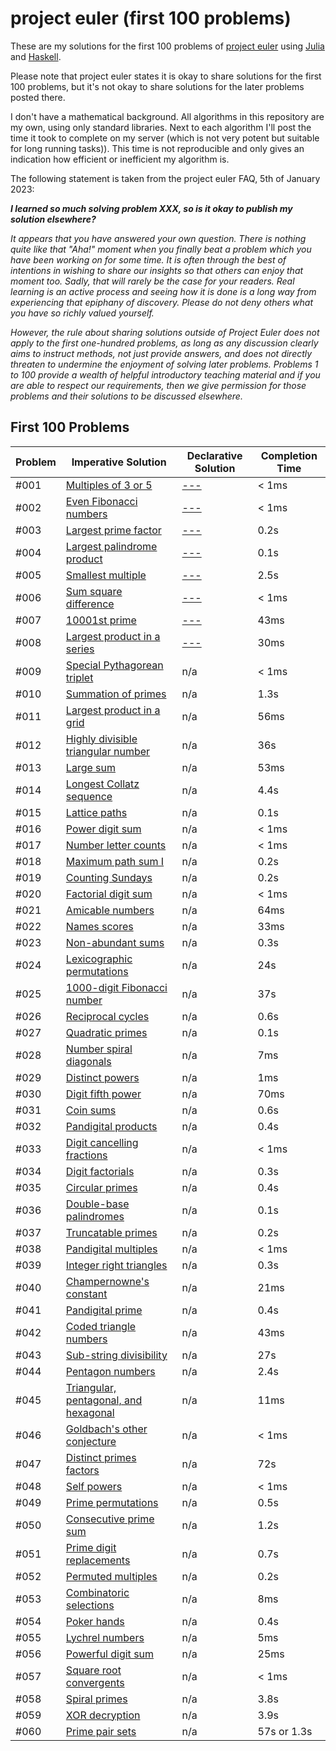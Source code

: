 # project euler (first 100 problems)

These are my solutions for the first 100 problems of [project euler](https://projecteuler.net) using [Julia](https://julialang.org/) and [Haskell](https://www.haskell.org/).

Please note that project euler states it is okay to share solutions for the first 100 problems, but it's not okay to share solutions for the later problems posted there.

I don't have a mathematical background. All algorithms in this repository are my own, using only standard libraries. Next to each algorithm I'll post the time it took to complete on my server (which is not very potent but suitable for long running tasks)). This time is not reproducible and only gives an indication how efficient or inefficient my algorithm is.

The following statement is taken from the project euler FAQ, 5th of January 2023:

***I learned so much solving problem XXX, so is it okay to publish my solution elsewhere?***

*It appears that you have answered your own question. There is nothing quite like that "Aha!" moment when you finally beat a problem which you have been working on for some time. It is often through the best of intentions in wishing to share our insights so that others can enjoy that moment too. Sadly, that will rarely be the case for your readers. Real learning is an active process and seeing how it is done is a long way from experiencing that epiphany of discovery. Please do not deny others what you have so richly valued yourself.*

*However, the rule about sharing solutions outside of Project Euler does not apply to the first one-hundred problems, as long as any discussion clearly aims to instruct methods, not just provide answers, and does not directly threaten to undermine the enjoyment of solving later problems. Problems 1 to 100 provide a wealth of helpful introductory teaching material and if you are able to respect our requirements, then we give permission for those problems and their solutions to be discussed elsewhere.*

## First 100 Problems

| Problem | Imperative Solution | Declarative Solution | Completion Time |
| --- | --- | --- | --- |
| #001 | [Multiples of 3 or 5](solutions-julia/001.jl) | [---](solutions-haskell/001.hs) | < 1ms |
| #002 | [Even Fibonacci numbers](solutions-julia/002.jl) | [---](solutions-haskell/002.hs) | < 1ms |
| #003 | [Largest prime factor](solutions-julia/003.jl) | [---](solutions-haskell/003.hs) | 0.2s |
| #004 | [Largest palindrome product](solutions-julia/004.jl) | [---](solutions-haskell/004.hs) | 0.1s |
| #005 | [Smallest multiple](solutions-julia/005.jl) | [---](solutions-haskell/005.hs) | 2.5s |
| #006 | [Sum square difference](solutions-julia/006.jl) | [---](solutions-haskell/006.hs) | < 1ms |
| #007 | [10001st prime](solutions-julia/007.jl) | [---](solutions-haskell/007.hs) | 43ms |
| #008 | [Largest product in a series](solutions-julia/008.jl) | [---](solutions-haskell/008.hs) | 30ms |
| #009 | [Special Pythagorean triplet](solutions-julia/009.jl) | n/a | < 1ms |
| #010 | [Summation of primes](solutions-julia/010.jl) | n/a | 1.3s |
| #011 | [Largest product in a grid](solutions-julia/011.jl) | n/a | 56ms |
| #012 | [Highly divisible triangular number](solutions-julia/012.jl) | n/a | 36s |
| #013 | [Large sum](solutions-julia/013.jl) | n/a | 53ms |
| #014 | [Longest Collatz sequence](solutions-julia/014.jl) | n/a | 4.4s |
| #015 | [Lattice paths](solutions-julia/015.jl) | n/a | 0.1s |
| #016 | [Power digit sum](solutions-julia/016.jl) | n/a | < 1ms |
| #017 | [Number letter counts](solutions-julia/017.jl) | n/a | < 1ms |
| #018 | [Maximum path sum I](solutions-julia/018.jl) | n/a | 0.2s |
| #019 | [Counting Sundays](solutions-julia/019.jl) | n/a | 0.2s |
| #020 | [Factorial digit sum](solutions-julia/020.jl) | n/a | < 1ms |
| #021 | [Amicable numbers](solutions-julia/021.jl) | n/a | 64ms |
| #022 | [Names scores](solutions-julia/022.jl) | n/a | 33ms |
| #023 | [Non-abundant sums](solutions-julia/023.jl) | n/a | 0.3s |
| #024 | [Lexicographic permutations](solutions-julia/024.jl) | n/a | 24s |
| #025 | [1000-digit Fibonacci number](solutions-julia/025.jl) | n/a | 37s |
| #026 | [Reciprocal cycles](solutions-julia/026.jl) | n/a | 0.6s |
| #027 | [Quadratic primes](solutions-julia/027.jl) | n/a | 0.1s |
| #028 | [Number spiral diagonals](solutions-julia/028.jl) | n/a | 7ms |
| #029 | [Distinct powers](solutions-julia/029.jl) | n/a | 1ms |
| #030 | [Digit fifth power](solutions-julia/030.jl) | n/a | 70ms |
| #031 | [Coin sums](solutions-julia/031.jl) | n/a | 0.6s |
| #032 | [Pandigital products](solutions-julia/032.jl) | n/a | 0.4s |
| #033 | [Digit cancelling fractions](solutions-julia/033.jl) | n/a | < 1ms |
| #034 | [Digit factorials](solutions-julia/034.jl) | n/a | 0.3s |
| #035 | [Circular primes](solutions-julia/035.jl) | n/a | 0.4s |
| #036 | [Double-base palindromes](solutions-julia/036.jl) | n/a | 0.1s |
| #037 | [Truncatable primes](solutions-julia/037.jl) | n/a | 0.2s |
| #038 | [Pandigital multiples](solutions-julia/038.jl) | n/a | < 1ms |
| #039 | [Integer right triangles](solutions-julia/039.jl) | n/a | 0.3s |
| #040 | [Champernowne's constant](solutions-julia/040.jl) | n/a | 21ms |
| #041 | [Pandigital prime](solutions-julia/041.jl) | n/a | 0.4s |
| #042 | [Coded triangle numbers](solutions-julia/042.jl) | n/a | 43ms |
| #043 | [Sub-string divisibility](solutions-julia/043.jl) | n/a | 27s |
| #044 | [Pentagon numbers](solutions-julia/044.jl) | n/a | 2.4s |
| #045 | [Triangular, pentagonal, and hexagonal](solutions-julia/045.jl) | n/a | 11ms |
| #046 | [Goldbach's other conjecture](solutions-julia/046.jl) | n/a | < 1ms |
| #047 | [Distinct primes factors](solutions-julia/047.jl) | n/a | 72s |
| #048 | [Self powers](solutions-julia/048.jl) | n/a | < 1ms |
| #049 | [Prime permutations](solutions-julia/049.jl) | n/a | 0.5s |
| #050 | [Consecutive prime sum](solutions-julia/050.jl) | n/a | 1.2s |
| #051 | [Prime digit replacements](solutions-julia/051.jl) | n/a | 0.7s |
| #052 | [Permuted multiples](solutions-julia/052.jl) | n/a | 0.2s |
| #053 | [Combinatoric selections](solutions-julia/053.jl) | n/a | 8ms |
| #054 | [Poker hands](solutions-julia/054.jl) | n/a | 0.4s |
| #055 | [Lychrel numbers](solutions-julia/055.jl) | n/a | 5ms |
| #056 | [Powerful digit sum](solutions-julia/056.jl) | n/a | 25ms |
| #057 | [Square root convergents](solutions-julia/057.jl) | n/a | < 1ms |
| #058 | [Spiral primes](solutions-julia/058.jl) | n/a | 3.8s |
| #059 | [XOR decryption](solutions-julia/059.jl) | n/a | 3.9s |
| #060 | [Prime pair sets](solutions-julia/060.jl) | n/a | 57s or 1.3s |

